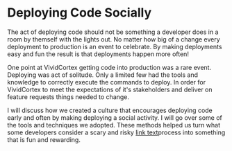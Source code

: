 Deploying Code Socially
======================

The act of deploying code should not be something a developer does in a room by themself with the lights out. No matter how big of a change every deployment to production is an event to celebrate. By making deployments easy and fun the result is that deployments happen more often!

One point at VividCortex getting code into production was a rare event. Deploying was act of solitude. Only a limited few had the tools and knowledge to correctly execute the commands to deploy. In order for VividCortex to meet the expectations of it's stakeholders and deliver on feature requests things needed to change.

I will discuss how we created a culture that encourages deploying code early and often by making deploying a social activity. I will go over some of the tools and techniques we adopted. These methods helped us turn what some developers consider a scary and risky [link text](#foo)process into something that is fun and rewarding.




